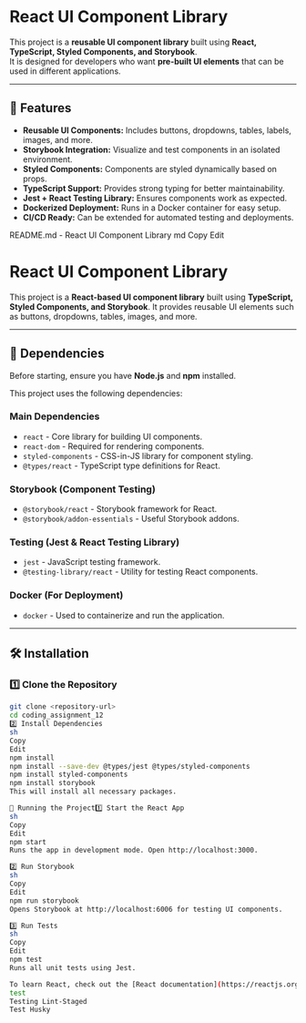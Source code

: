 # React UI Component Library

This project is a **reusable UI component library** built using **React, TypeScript, Styled Components, and Storybook**.  
It is designed for developers who want **pre-built UI elements** that can be used in different applications.  

---

## 📌 Features
- **Reusable UI Components:** Includes buttons, dropdowns, tables, labels, images, and more.
- **Storybook Integration:** Visualize and test components in an isolated environment.
- **Styled Components:** Components are styled dynamically based on props.
- **TypeScript Support:** Provides strong typing for better maintainability.
- **Jest + React Testing Library:** Ensures components work as expected.
- **Dockerized Deployment:** Runs in a Docker container for easy setup.
- **CI/CD Ready:** Can be extended for automated testing and deployments.

README.md - React UI Component Library
md
Copy
Edit
# React UI Component Library

This project is a **React-based UI component library** built using **TypeScript, Styled Components, and Storybook**. It provides reusable UI elements such as buttons, dropdowns, tables, images, and more.

---

## 📌 Dependencies

Before starting, ensure you have **Node.js** and **npm** installed.  

This project uses the following dependencies:

### **Main Dependencies**
- `react` - Core library for building UI components.
- `react-dom` - Required for rendering components.
- `styled-components` - CSS-in-JS library for component styling.
- `@types/react` - TypeScript type definitions for React.

### **Storybook (Component Testing)**
- `@storybook/react` - Storybook framework for React.
- `@storybook/addon-essentials` - Useful Storybook addons.

### **Testing (Jest & React Testing Library)**
- `jest` - JavaScript testing framework.
- `@testing-library/react` - Utility for testing React components.

### **Docker (For Deployment)**
- `docker` - Used to containerize and run the application.

---

## 🛠 Installation

### **1️⃣ Clone the Repository**
```sh
git clone <repository-url>
cd coding_assignment_12
2️⃣ Install Dependencies
sh
Copy
Edit
npm install
npm install --save-dev @types/jest @types/styled-components
npm install styled-components
npm install storybook
This will install all necessary packages.

🚀 Running the Project1️⃣ Start the React App
sh
Copy
Edit
npm start
Runs the app in development mode. Open http://localhost:3000.

2️⃣ Run Storybook
sh
Copy
Edit
npm run storybook
Opens Storybook at http://localhost:6006 for testing UI components.

3️⃣ Run Tests
sh
Copy
Edit
npm test
Runs all unit tests using Jest.

To learn React, check out the [React documentation](https://reactjs.org/).
test
Testing Lint-Staged
Test Husky
